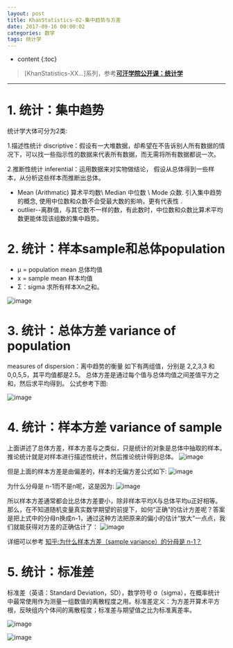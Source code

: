 ```yaml
---
layout: post
title: KhanStatistics-02-集中趋势与方差
date: 2017-09-16 00:00:02
categories: 数学
tags: 统计学
---
```

* content
{:toc}

> [KhanStatistics-XX...]系列，参考[**可汗学院公开课：统计学**](http://open.163.com/special/Khan/khstatistics.html)

---
# 1. 统计：集中趋势
统计学大体可分为2类:

1.描述性统计 discriptive：假设有一大堆数据，却希望在不告诉别人所有数据的情况下，可以找一些指示性的数据来代表所有数据，而无需将所有数据都说一次。

2.推断性统计 inferential：运用数据来对实物做结论， 假设从总体得到一些样本，从分析这些样本而推断出总体。

- Mean (Arithmatic) 算术平均数\ Median 中位数 \ Mode 众数.
引入集中趋势的概念, 使用中位数和众数不会受最大数的影响，更有代表性
 .
- outlier--离群值，与其它数不一样的数，有此数时，中位数和众数比算术平均数更能体现该组数的集中趋势。


# 2. 统计：样本sample和总体population

- μ = population mean 总体均值
- x = sample mean 样本均值
- Σ：sigma 求所有样本Xn之和。

![image](https://user-images.githubusercontent.com/18595935/30510395-e0bd2060-9afd-11e7-8033-439b3031a072.png)



# 3. 统计：总体方差 variance of population
measures of dispersion：离中趋势的衡量
如下有两组值，分别是 2,2,3,3 和 0,0,5,5，其平均值都是2.5。
总体方差是通过每个值与总体均值之间差值平方之和，然后求平均得到。
公式参考下图:

![image](https://user-images.githubusercontent.com/18595935/30512069-452f9672-9b21-11e7-8856-28eee48492fe.png)

# 4. 统计：样本方差 variance of sample
上面讲述了总体方差，样本方差与之类似，只是统计的对象是总体中抽取的样本。
推论统计就是对样本进行描述性统计，然后推论统计得到总体。
![image](https://user-images.githubusercontent.com/18595935/30517570-fccacb76-9b9e-11e7-957d-4d3d5112cf12.png)

但是上面的样本方差是由偏差的，样本的无偏方差公式如下:
![image](https://user-images.githubusercontent.com/18595935/30517599-f4458c06-9b9f-11e7-86f0-b4ebc6d43ab8.png)

为什么分母是 n-1而不是n呢，这是因为:
![image](https://user-images.githubusercontent.com/18595935/30517688-2c63eec8-9ba2-11e7-83ad-b9e8571e4ea5.png)

所以样本方差通常都会比总体方差要小，除非样本平均X与总体平均u正好相等。
那么，在不知道随机变量真实数学期望的前提下，如何“正确”的估计方差呢？答案是把上式中的分母n换成n-1，通过这种方法把原来的偏小的估计“放大”一点点，我们就能获得对方差的正确估计了：
![image](https://user-images.githubusercontent.com/18595935/30517718-1360de12-9ba3-11e7-8d69-71d1d9ff7cac.png)

详细可以参考 [知乎:为什么样本方差（sample variance）的分母是 n-1？](https://www.zhihu.com/question/20099757)

# 5. 统计：标准差
标准差（英语：Standard Deviation，SD），数学符号 σ（sigma），在概率统计中最常使用作为测量一组数值的离散程度之用。标准差定义：为方差开算术平方根，反映组内个体间的离散程度；标准差与期望值之比为标准离差率。

![image](https://user-images.githubusercontent.com/18595935/30517745-c8d326c4-9ba3-11e7-9dde-bda36386092e.png)

![image](https://user-images.githubusercontent.com/18595935/30517748-de8e4002-9ba3-11e7-8e82-cbb136c76647.png)
